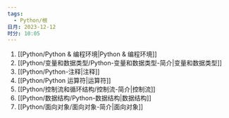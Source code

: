 ```yaml
---
tags:
  - Python/根
日月: 2023-12-12
时分: 10:05
---
```

1. [[Python/Python & 编程环境|Python & 编程环境]]
2. [[Python/变量和数据类型/Python-变量和数据类型-简介|变量和数据类型]]
3. [[Python/Python-注释|注释]]
4. [[Python/Python 运算符|运算符]]
5. [[Python/控制流和循环结构/控制流-简介|控制流]]
6. [[Python/数据结构/Python-数据结构|数据结构]]
7. [[Python/面向对象/面向对象-简介|面向对象]]

